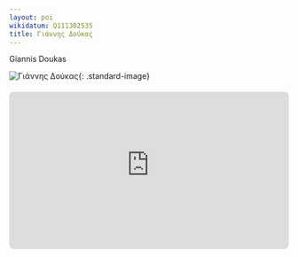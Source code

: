 ```yaml
---
layout: poi
wikidatum: Q111302535
title: Γιάννης Δούκας  
---
```


Giannis Doukas

![Γιάννης Δούκας](https://www.authors.gr/content/data/multimedia/images/imagescache/52a6767236cfd78995dd13e68c1315fb579692e1.600.450.614726edc0f93a528cb4222e8ab6104643543877.jpg){: .standard-image}

<div style="position: relative; padding-bottom: 56.25%; height: 0; overflow: hidden; margin: 20px 0;">
    <iframe 
        src="https://www.youtube-nocookie.com/embed/v90bZDnLY7g" 
        style="position: absolute; top: 0; left: 0; width: 100%; height: 100%; border-radius: 8px;" 
        frameborder="0" 
        allowfullscreen>
    </iframe>
</div>
